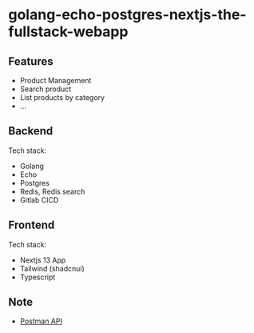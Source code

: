 # golang-echo-postgres-nextjs-the-fullstack-webapp

## Features
- Product Management
- Search product
- List products by category
- ...

## Backend

Tech stack:
- Golang
- Echo
- Postgres
- Redis, Redis search
- Gitlab CICD


## Frontend

Tech stack:
- Nextjs 13 App
- Tailwind (shadcnui)
- Typescript

## Note
- [Postman API](https://www.postman.com/cloudy-desert-809916/workspace/public-api/collection/10580195-3b65e719-21fc-4e83-9fd0-f5e2f4e34bca?action=share&creator=10580195)